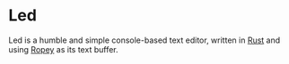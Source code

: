 Led
===

Led is a humble and simple console-based text editor, written in
[Rust](https://www.rust-lang.org) and using
[Ropey](https://crates.io/crates/ropey) as its text buffer.
